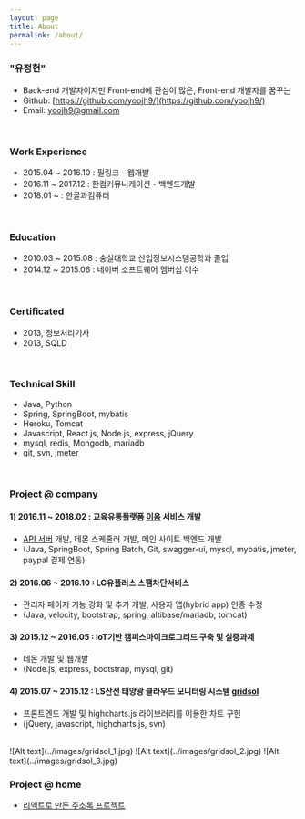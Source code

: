 ```yaml
---
layout: page
title: About
permalink: /about/
---
```


### "유정현"
- Back-end 개발자이지만 Front-end에 관심이 많은, Front-end 개발자를 꿈꾸는
- Github:  [https://github.com/yoojh9/](https://github.com/yoojh9/)  
- Email: yoojh9@gmail.com

<br/>

### Work Experience
- 2015.04 ~ 2016.10 : 필링크 - 웹개발
- 2016.11 ~ 2017.12 : 한컴커뮤니케이션 - 백엔드개발
- 2018.01 ~ : 한글과컴퓨터

<br/>

### Education
- 2010.03 ~ 2015.08 : 숭실대학교 산업정보시스템공학과 졸업
- 2014.12 ~ 2015.06 : 네이버 소프트웨어 멤버십 이수

<br/>

### Certificated
- 2013, 정보처리기사
- 2013, SQLD

<br/>

### Technical Skill
- Java, Python
- Spring, SpringBoot, mybatis
- Heroku, Tomcat
- Javascript, React.js, Node.js, express, jQuery
- mysql, redis, Mongodb, mariadb
- git, svn, jmeter

<br/>

### Project @ company

#### 1) 2016.11 ~ 2018.02 : <b> 교육유통플랫폼 [이음](http://www.iieom.com) 서비스 개발 </b>
- [API 서버](https://sapi.iieom.com/swagger-ui.html) 개발, 데몬 스케줄러 개발, 메인 사이트 백엔드 개발
- (Java, SpringBoot, Spring Batch, Git, swagger-ui, mysql, mybatis, jmeter, paypal 결제 연동)

#### 2) 2016.06 ~ 2016.10 : <b> LG유플러스 스팸차단서비스 </b>
- 관리자 페이지 기능 강화 및 추가 개발, 사용자 앱(hybrid app) 인증 수정
- (Java, velocity, bootstrap, spring, altibase/mariadb, tomcat)

#### 3) 2015.12 ~ 2016.05 : <b> IoT기반 캠퍼스마이크로그리드 구축 및 실증과제 </b>
- 데몬 개발 및 웹개발
- (Node.js, express, bootstrap, mysql, git)

#### 4) 2015.07 ~ 2015.12 : <b> LS산전 태양광 클라우드 모니터링 시스템 [gridsol](http://gridsol.lsis.com) </b>
- 프론트엔드 개발 및 highcharts.js 라이브러리를 이용한 차트 구현
- (jQuery, javascript, highcharts.js, svn)
<br/>
![Alt text](../images/gridsol_1.jpg)  ![Alt text](../images/gridsol_2.jpg)  ![Alt text](../images/gridsol_3.jpg)

<br/>

### Project @ home
- [리액트로 만든 주소록 프로젝트](https://github.com/yoojh9/react-example/tree/master/react-contact-example)
